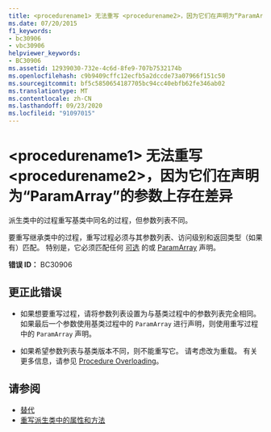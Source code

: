 ```yaml
---
title: <procedurename1> 无法重写 <procedurename2>，因为它们在声明为“ParamArray”的参数上存在差异
ms.date: 07/20/2015
f1_keywords:
- bc30906
- vbc30906
helpviewer_keywords:
- BC30906
ms.assetid: 12939030-732e-4c6d-8fe9-707b7532174b
ms.openlocfilehash: c9b9409cffc12ecfb5a2dccde73a07966f151c50
ms.sourcegitcommit: bf5c5850654187705bc94cc40ebfb62fe346ab02
ms.translationtype: MT
ms.contentlocale: zh-CN
ms.lasthandoff: 09/23/2020
ms.locfileid: "91097015"
---
```

# <a name="procedurename1-cannot-override-procedurename2-because-they-differ-by-parameters-declared-paramarray"></a>\<procedurename1> 无法重写 \<procedurename2>，因为它们在声明为“ParamArray”的参数上存在差异

派生类中的过程重写基类中同名的过程，但参数列表不同。  
  
 要重写继承类中的过程，重写过程必须与其参数列表、访问级别和返回类型（如果有）匹配。 特别是，它必须匹配任何 [可选](../language-reference/modifiers/optional.md) 的或 [ParamArray](../language-reference/modifiers/paramarray.md) 声明。  
  
 **错误 ID：** BC30906  
  
## <a name="to-correct-this-error"></a>更正此错误  
  
- 如果想要重写过程，请将参数列表设置为与基类过程中的参数列表完全相同。 如果最后一个参数使用基类过程中的 `ParamArray` 进行声明，则使用重写过程中的 `ParamArray` 声明。  
  
- 如果希望参数列表与基类版本不同，则不能重写它。 请考虑改为重载。 有关更多信息，请参见 [Procedure Overloading](../programming-guide/language-features/procedures/procedure-overloading.md)。  
  
## <a name="see-also"></a>请参阅

- [替代](../language-reference/modifiers/overrides.md)
- [重写派生类中的属性和方法](../programming-guide/language-features/objects-and-classes/inheritance-basics.md#overriding-properties-and-methods-in-derived-classes)
